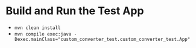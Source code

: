 # Build and Run the Test App #

- ``mvn clean install``
- ``mvn compile exec:java -Dexec.mainClass="custom_converter_test.custom_converter_test.App"``
